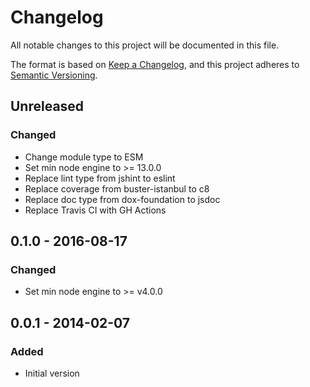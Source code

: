 # Changelog

All notable changes to this project will be documented in this file.

The format is based on [Keep a Changelog](https://keepachangelog.com/en/1.0.0/),
and this project adheres to [Semantic Versioning](https://semver.org/spec/v2.0.0.html).

## Unreleased

### Changed
* Change module type to ESM
* Set min node engine to >= 13.0.0
* Replace lint type from jshint to eslint
* Replace coverage from buster-istanbul to c8
* Replace doc type from dox-foundation to jsdoc
* Replace Travis CI with GH Actions

## 0.1.0 - 2016-08-17

### Changed
* Set min node engine to >= v4.0.0

## 0.0.1 - 2014-02-07

### Added
* Initial version
